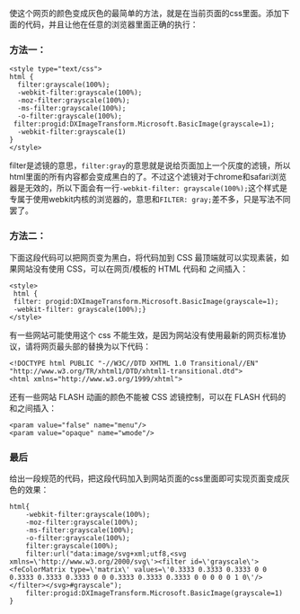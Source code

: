 使这个网页的颜色变成灰色的最简单的方法，就是在当前页面的css里面。添加下面的代码，并且让他在任意的浏览器里面正确的执行：

### 方法一：

```
<style type="text/css">
html {
  filter:grayscale(100%);
  -webkit-filter:grayscale(100%);
  -moz-filter:grayscale(100%);
  -ms-filter:grayscale(100%);
  -o-filter:grayscale(100%);
 filter:progid:DXImageTransform.Microsoft.BasicImage(grayscale=1);
  -webkit-filter:grayscale(1)
}
</style>
```

filter是滤镜的意思，`filter:gray`的意思就是说给页面加上一个灰度的滤镜，所以html里面的所有内容都会变成黑白的了。不过这个滤镜对于chrome和safari浏览器是无效的，所以下面会有一行`-webkit-filter: grayscale(100%);`这个样式是专属于使用webkit内核的浏览器的，意思和`FILTER: gray;`差不多，只是写法不同罢了。

### 方法二：

下面这段代码可以把网页变为黑白，将代码加到 CSS 最顶端就可以实现素装，如果网站没有使用 CSS，可以在网页/模板的 HTML 代码和 之间插入：

```
<style>
 html {
 filter: progid:DXImageTransform.Microsoft.BasicImage(grayscale=1);
 -webkit-filter: grayscale(100%);}
</style>
```

有一些网站可能使用这个 css 不能生效，是因为网站没有使用最新的网页标准协议，请将网页最头部的替换为以下代码：

```
<!DOCTYPE html PUBLIC "-//W3C//DTD XHTML 1.0 Transitional//EN" "http://www.w3.org/TR/xhtml1/DTD/xhtml1-transitional.dtd">
<html xmlns="http://www.w3.org/1999/xhtml">
```

还有一些网站 FLASH 动画的颜色不能被 CSS 滤镜控制，可以在 FLASH 代码的和之间插入：

```
<param value="false" name="menu"/>
<param value="opaque" name="wmode"/>
```

### 最后

给出一段规范的代码，把这段代码加入到网站页面的css里面即可实现页面变成灰色的效果：

```
html{
    -webkit-filter:grayscale(100%);
    -moz-filter:grayscale(100%);
    -ms-filter:grayscale(100%);
    -o-filter:grayscale(100%);
    filter:grayscale(100%);
    filter:url("data:image/svg+xml;utf8,<svg xmlns=\'http://www.w3.org/2000/svg\'><filter id=\'grayscale\'><feColorMatrix type=\'matrix\' values=\'0.3333 0.3333 0.3333 0 0 0.3333 0.3333 0.3333 0 0 0.3333 0.3333 0.3333 0 0 0 0 0 1 0\'/></filter></svg>#grayscale");
    filter:progid:DXImageTransform.Microsoft.BasicImage(grayscale=1)
}
```